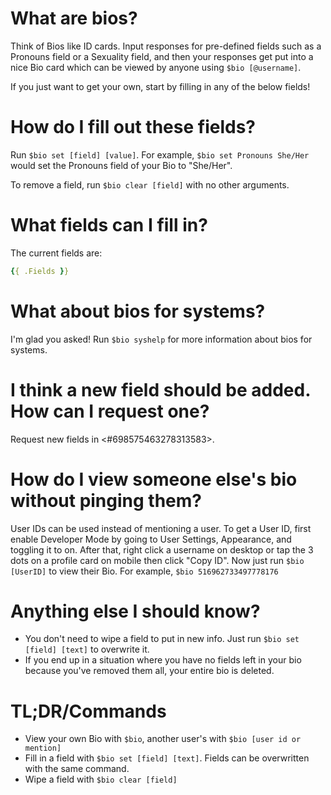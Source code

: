 # What are bios?

Think of Bios like ID cards. Input responses for pre-defined fields such as a Pronouns field or a Sexuality field, and then your responses get put into a nice Bio card which can be viewed by anyone using `$bio [@username]`.

If you just want to get your own, start by filling in any of the below fields!

# How do I fill out these fields?

Run `$bio set [field] [value]`. For example, `$bio set Pronouns She/Her` would set the Pronouns field of your Bio to "She/Her".

To remove a field, run `$bio clear [field]` with no other arguments.

# What fields can I fill in?

The current fields are:

```yml
{{ .Fields }}
```

# What about bios for systems?

I'm glad you asked! Run `$bio syshelp` for more information about bios for systems.

# I think a new field should be added. How can I request one?

Request new fields in <#698575463278313583>.

# How do I view someone else's bio without pinging them?

User IDs can be used instead of mentioning a user. To get a User ID, first enable Developer Mode by going to User Settings, Appearance, and toggling it to on. After that, right click a username on desktop or tap the 3 dots on a profile card on mobile then click "Copy ID".
Now just run `$bio [UserID]` to view their Bio. For example, `$bio 516962733497778176`

# Anything else I should know?

- You don't need to wipe a field to put in new info. Just run `$bio set [field] [text]` to overwrite it.
- If you end up in a situation where you have no fields left in your bio because you've removed them all, your entire bio is deleted.

# TL;DR/Commands

- View your own Bio with `$bio`, another user's with `$bio [user id or mention]`
- Fill in a field with `$bio set [field] [text]`. Fields can be overwritten with the same command.
- Wipe a field with `$bio clear [field]`